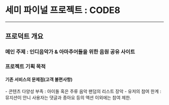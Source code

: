 <h1>세미 파이널 프로젝트 : CODE8</h1>

----
<h2>프로덕트 개요</h2>

<h3>메인 주제 : 인디음악가 & 아마추어들을 위한 음원 공유 사이트</h3>

<h3>프로젝트 기획 목적 </h3>
<h4>기존 서비스의 문제점(고객 불편사항)</h4>
       - 콘텐츠 다양성 부족 : 아이돌 혹은 주류 음악 팬덤의 리스트 장악
       - 유저의 참여 한계 : 뮤지션이 안니 사용자는 댓글과 종아요 등의 액션 이외에는 참여 제한.
